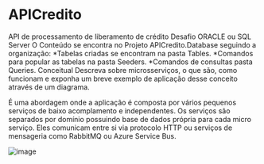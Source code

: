 # APICredito
API de processamento de liberamento de crédito
                              Desafio ORACLE ou SQL Server
O Conteúdo se encontra no Projeto APICredito.Database seguindo a organização:
*Tabelas criadas se encontram na pasta Tables.
*Comandos para popular as tabelas na pasta Seeders.
*Comandos de consultas pasta Queries.
                                    Conceitual
Descreva sobre microsserviços, o que são, como funcionam e exponha um breve exemplo de
aplicação desse conceito através de um diagrama.

É uma abordagem onde a aplicação é composta por vários pequenos serviços de baixo acomplamento e independentes. Os serviços são separados por domínio possuindo base de dados própria para cada micro serviço. Eles comunicam entre si via protocolo HTTP ou serviços de mensageria como RabbitMQ ou Azure Service Bus.

![image](https://github.com/fabriciodcm/APICredito/assets/8710253/80d1d6c4-2216-4f1b-97ce-06784f942771)
